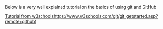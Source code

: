 Below is a very well explained tutorial on the basics of using git and GitHub

[Tutorial from w3schools](https://www.w3schools.com/git/git_getstarted.asp?remote=github)https://www.w3schools.com/git/git_getstarted.asp?remote=github)
